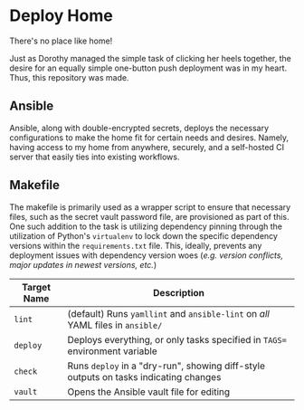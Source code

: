 # Deploy Home
There's no place like home!


Just as Dorothy managed the simple task of clicking her heels together, the
desire for an equally simple one-button push deployment was in my heart. Thus,
this repository was made.

## Ansible
Ansible, along with double-encrypted secrets, deploys the necessary
configurations to make the home fit for certain needs and desires. Namely,
having access to my home from anywhere, securely, and a self-hosted CI server
that easily ties into existing workflows.


## Makefile
The makefile is primarily used as a wrapper script to ensure that necessary
files, such as the secret vault password file, are provisioned as part of this.
One such addition to the task is utilizing dependency pinning through the
utilization of Python's `virtualenv` to lock down the specific dependency
versions within the `requirements.txt` file. This, ideally, prevents any
deployment issues with dependency version woes (_e.g. version conflicts, major
updates in newest versions, etc._)


| Target Name | Description                                                                          |
|-------------|--------------------------------------------------------------------------------------|
| `lint`      | (default) Runs `yamllint` and `ansible-lint` on *all* YAML files in `ansible/`       |
| `deploy`    | Deploys everything, or only tasks specified in `TAGS=` environment variable          |
| `check`     | Runs `deploy` in a "dry-run", showing diff-style outputs on tasks indicating changes |
| `vault`     | Opens the Ansible vault file for editing                                             |

